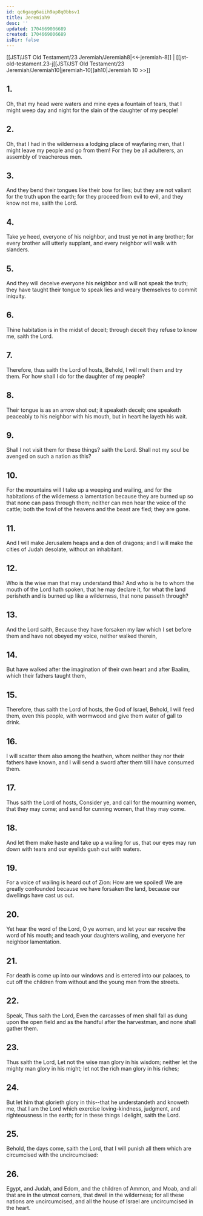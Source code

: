 ```yaml
---
id: qc6gaqg6aiih9ap8q0bbsv1
title: Jeremiah9
desc: ''
updated: 1704669006689
created: 1704669006689
isDir: false
---
```

[[JST/JST Old Testament/23 Jeremiah/Jeremiah8|<<-jeremiah-8]] | [[jst-old-testament.23-j[[JST/JST Old Testament/23 Jeremiah/Jeremiah10|jeremiah-10]]ah10|Jeremiah 10 >>]]
## 1.
Oh, that my head were waters and mine eyes a fountain of tears, that I might weep day and night for the slain of the daughter of my people!
## 2.
Oh, that I had in the wilderness a lodging place of wayfaring men, that I might leave my people and go from them! For they be all adulterers, an assembly of treacherous men.
## 3.
And they bend their tongues like their bow for lies; but they are not valiant for the truth upon the earth; for they proceed from evil to evil, and they know not me, saith the Lord.
## 4.
Take ye heed, everyone of his neighbor, and trust ye not in any brother; for every brother will utterly supplant, and every neighbor will walk with slanders.
## 5.
And they will deceive everyone his neighbor and will not speak the truth; they have taught their tongue to speak lies and weary themselves to commit iniquity.
## 6.
Thine habitation is in the midst of deceit; through deceit they refuse to know me, saith the Lord.
## 7.
Therefore, thus saith the Lord of hosts, Behold, I will melt them and try them. For how shall I do for the daughter of my people?
## 8.
Their tongue is as an arrow shot out; it speaketh deceit; one speaketh peaceably to his neighbor with his mouth, but in heart he layeth his wait.
## 9.
Shall I not visit them for these things? saith the Lord. Shall not my soul be avenged on such a nation as this?
## 10.
For the mountains will I take up a weeping and wailing, and for the habitations of the wilderness a lamentation because they are burned up so that none can pass through them; neither can men hear the voice of the cattle; both the fowl of the heavens and the beast are fled; they are gone.
## 11.
And I will make Jerusalem heaps and a den of dragons; and I will make the cities of Judah desolate, without an inhabitant.
## 12.
Who is the wise man that may understand this? And who is he to whom the mouth of the Lord hath spoken, that he may declare it, for what the land perisheth and is burned up like a wilderness, that none passeth through?
## 13.
And the Lord saith, Because they have forsaken my law which I set before them and have not obeyed my voice, neither walked therein,
## 14.
But have walked after the imagination of their own heart and after Baalim, which their fathers taught them,
## 15.
Therefore, thus saith the Lord of hosts, the God of Israel, Behold, I will feed them, even this people, with wormwood and give them water of gall to drink.
## 16.
I will scatter them also among the heathen, whom neither they nor their fathers have known, and I will send a sword after them till I have consumed them.
## 17.
Thus saith the Lord of hosts, Consider ye, and call for the mourning women, that they may come; and send for cunning women, that they may come.
## 18.
And let them make haste and take up a wailing for us, that our eyes may run down with tears and our eyelids gush out with waters.
## 19.
For a voice of wailing is heard out of Zion: How are we spoiled! We are greatly confounded because we have forsaken the land, because our dwellings have cast us out.
## 20.
Yet hear the word of the Lord, O ye women, and let your ear receive the word of his mouth; and teach your daughters wailing, and everyone her neighbor lamentation.
## 21.
For death is come up into our windows and is entered into our palaces, to cut off the children from without and the young men from the streets.
## 22.
Speak, Thus saith the Lord, Even the carcasses of men shall fall as dung upon the open field and as the handful after the harvestman, and none shall gather them.
## 23.
Thus saith the Lord, Let not the wise man glory in his wisdom; neither let the mighty man glory in his might; let not the rich man glory in his riches;
## 24.
But let him that glorieth glory in this\--that he understandeth and knoweth me, that I am the Lord which exercise loving-kindness, judgment, and righteousness in the earth; for in these things I delight, saith the Lord.
## 25.
Behold, the days come, saith the Lord, that I will punish all them which are circumcised with the uncircumcised:
## 26.
Egypt, and Judah, and Edom, and the children of Ammon, and Moab, and all that are in the utmost corners, that dwell in the wilderness; for all these nations are uncircumcised, and all the house of Israel are uncircumcised in the heart.

